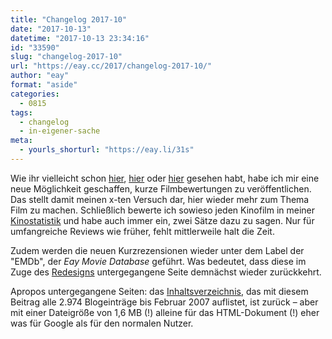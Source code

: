 ```yaml
---
title: "Changelog 2017-10"
date: "2017-10-13"
datetime: "2017-10-13 23:34:16"
id: "33590"
slug: "changelog-2017-10"
url: "https://eay.cc/2017/changelog-2017-10/"
author: "eay"
format: "aside"
categories:
  - 0815
tags:
  - changelog
  - in-eigener-sache
meta:
  - yourls_shorturl: "https://eay.li/31s"
---
```


Wie ihr vielleicht schon [hier](https://eay.cc/2017/the-circle-2017/), [hier](https://eay.cc/2017/kingsman-the-golden-circle-2017/) oder [hier](https://eay.cc/2017/blade-runner-2049-2017/) gesehen habt, habe ich mir eine neue Möglichkeit geschaffen, kurze Filmbewertungen zu veröffentlichen. Das stellt damit meinen x-ten Versuch dar, hier wieder mehr zum Thema Film zu machen. Schließlich bewerte ich sowieso jeden Kinofilm in meiner [Kinostatistik](https://eay.cc/2016/kinostatistik-2016/) und habe auch immer ein, zwei Sätze dazu zu sagen. Nur für umfangreiche Reviews wie früher, fehlt mittlerweile halt die Zeit.

Zudem werden die neuen Kurzrezensionen wieder unter dem Label der "EMDb", der _Eay Movie Database_ geführt. Was bedeutet, dass diese im Zuge des [Redesigns](https://eay.cc/2017/introducing-neill/) untergegangene Seite demnächst wieder zurückkehrt.

Apropos untergegangene Seiten: das [Inhaltsverzeichnis](https://eay.cc/inhaltsverzeichnis/), das mit diesem Beitrag alle 2.974 Blogeinträge bis Februar 2007 auflistet, ist zurück – aber mit einer Dateigröße von 1,6 MB (!) alleine für das HTML-Dokument (!) eher was für Google als für den normalen Nutzer.
